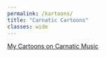 ```yaml
---
permalink: /kartoons/
title: "Carnatic Cartoons"
classes: wide
---
```

[My Cartoons on Carnatic Music](https://karnatik.com/kartoons.shtml)
